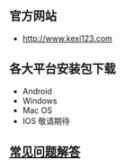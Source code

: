 ## 官方网站
-  http://www.kexi123.com

## 各大平台安装包下载
-  Android
-  Windows
-  Mac OS
-  IOS    敬请期待

## <a href="https://github.com/guowaissr/kexi/wiki">常见问题解答</a>
